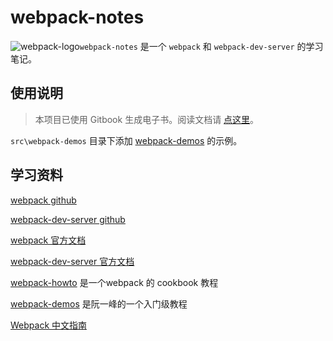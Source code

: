 # webpack-notes

![webpack-logo](assets\images\logos\webpack-logo.ico)`webpack-notes` 是一个 `webpack` 和 `webpack-dev-server` 的学习笔记。

## 使用说明

> 本项目已使用 Gitbook 生成电子书。阅读文档请 [点这里](https://www.gitbook.com/read/book/atlantis1024/webpack-notes)。

`src\webpack-demos` 目录下添加 [webpack-demos](https://github.com/ruanyf/webpack-demos) 的示例。

## 学习资料

[webpack github](https://github.com/webpack/webpack)

[webpack-dev-server github](https://github.com/webpack/webpack-dev-server)

[webpack 官方文档](https://webpack.js.org/)

[webpack-dev-server 官方文档](http://webpack.github.io/docs/webpack-dev-server.html)

[webpack-howto](https://github.com/petehunt/webpack-howto) 是一个webpack 的 cookbook 教程

[webpack-demos](https://github.com/ruanyf/webpack-demos) 是阮一峰的一个入门级教程

[Webpack 中文指南](http://zhaoda.net/webpack-handbook/index.html)


